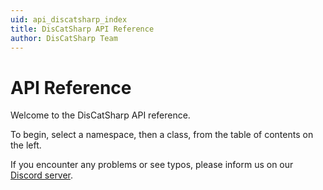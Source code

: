 ```yaml
---
uid: api_discatsharp_index
title: DisCatSharp API Reference
author: DisCatSharp Team
---
```


# API Reference

Welcome to the DisCatSharp API reference.

To begin, select a namespace, then a class, from the table of contents on the left.

If you encounter any problems or see typos, please inform us on our [Discord server](https://discord.gg/Uk7sggRBTm).
